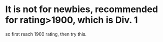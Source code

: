 # It is not for newbies, recommended for rating>1900, which is Div. 1
so first reach 1900 rating, then try this.